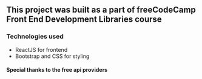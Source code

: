 ## This project was built as a part of freeCodeCamp Front End Development Libraries course

### Technologies used
- ReactJS for frontend
- Bootstrap and CSS for styling

#### Special thanks to the free api providers
